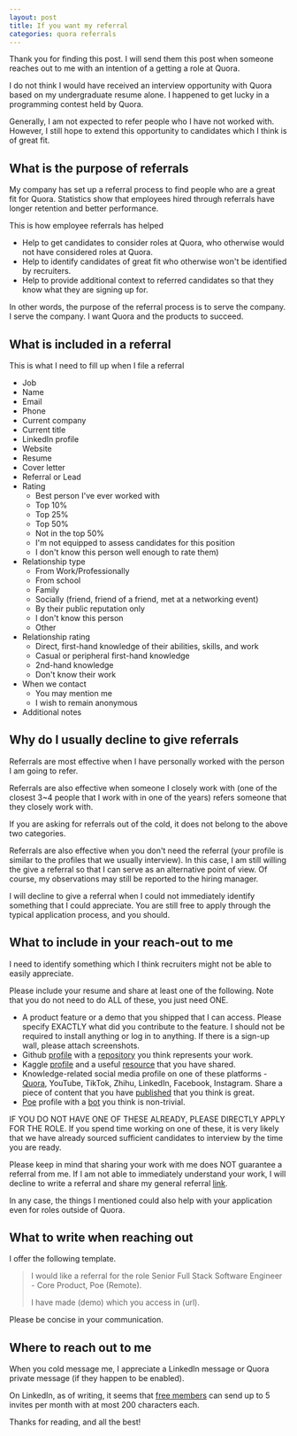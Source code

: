 ```yaml
---
layout: post
title: If you want my referral
categories: quora referrals
---
```

Thank you for finding this post. I will send them this post when someone reaches out to me with an intention of a getting a role at Quora.

I do not think I would have received an interview opportunity with Quora based on my undergraduate resume alone. I happened to get lucky in a programming contest held by Quora.

Generally, I am not expected to refer people who I have not worked with. However, I still hope to extend this opportunity to candidates which I think is of great fit.



## What is the purpose of referrals

My company has set up a referral process to find people who are a great fit for Quora. Statistics show that employees hired through referrals have longer retention and better performance.

This is how employee referrals has helped

- Help to get candidates to consider roles at Quora, who otherwise would not have considered roles at Quora.
- Help to identify candidates of great fit who otherwise won't be identified by recruiters.
- Help to provide additional context to referred candidates so that they know what they are signing up for.

In other words, the purpose of the referral process is to serve the company. I serve the company. I want Quora and the products to succeed.



## What is included in a referral

This is what I need to fill up when I file a referral

- Job
- Name
- Email
- Phone
- Current company
- Current title
- LinkedIn profile
- Website
- Resume
- Cover letter
- Referral or Lead
- Rating
	- Best person I've ever worked with
	- Top 10%
	- Top 25%
	- Top 50%
	- Not in the top 50%
	- I'm not equipped to assess candidates for this position
	- I don't know this person well enough to rate them)
- Relationship type
	- From Work/Professionally
	- From school
	- Family
	- Socially (friend, friend of a friend, met at a networking event)
	- By their public reputation only
	- I don't know this person
	- Other
- Relationship rating
	- Direct, first-hand knowledge of their abilities, skills, and work
	- Casual or peripheral first-hand knowledge
	- 2nd-hand knowledge
	- Don't know their work
- When we contact
	- You may mention me
	- I wish to remain anonymous
- Additional notes



## Why do I usually decline to give referrals

Referrals are most effective when I have personally worked with the person I am going to refer.

Referrals are also effective when someone I closely work with (one of the closest 3~4 people that I work with in one of the years) refers someone that they closely work with.

If you are asking for referrals out of the cold, it does not belong to the above two categories.

Referrals are also effective when you don't need the referral (your profile is similar to the profiles that we usually interview). In this case, I am still willing the give a referral so that I can serve as an alternative point of view. Of course, my observations may still be reported to the hiring manager.

I will decline to give a referral when I could not immediately identify something that I could appreciate. You are still free to apply through the typical application process, and you should.



## What to include in your reach-out to me

I need to identify something which I think recruiters might not be able to easily appreciate.

Please include your resume and share at least one of the following. Note that you do not need to do ALL of these, you just need ONE.

- A product feature or a demo that you shipped that I can access. Please specify EXACTLY what did you contribute to the feature. I should not be required to install anything or log in to anything. If there is a sign-up wall, please attach screenshots.
- Github [profile]() with a [repository](https://github.com/tonghuikang/automatic-prompt-engineer) you think represents your work.
- Kaggle [profile](https://www.kaggle.com/huikang) and a useful [resource](https://www.kaggle.com/competitions/konwinski-prize/discussion/553294) that you have shared.
- Knowledge-related social media profile on one of these platforms - [Quora](https://www.quora.com/profile/Tong-Hui-Kang-1), YouTube, TikTok, Zhihu, LinkedIn, Facebook, Instagram. Share a piece of content that you have [published](https://www.quora.com/How-do-you-think-reinforcement-fine-tuning-was-implemented/answer/Tong-Hui-Kang-1) that you think is great.
- [Poe](https://poe.com/huikang) profile with a [bot](https://poe.com/ChineseStatement) you think is non-trivial.

IF YOU DO NOT HAVE ONE OF THESE ALREADY, PLEASE DIRECTLY APPLY FOR THE ROLE. If you spend time working on one of these, it is very likely that we have already sourced sufficient candidates to interview by the time you are ready.

Please keep in mind that sharing your work with me does NOT guarantee a referral from me. If I am not able to immediately understand your work, I will decline to write a referral and share my general referral [link](https://jobs.ashbyhq.com/quora?utm_source=o3yDr69Ome).

In any case, the things I mentioned could also help with your application even for roles outside of Quora.



## What to write when reaching out

I offer the following template.


>I would like a referral for the role Senior Full Stack Software Engineer - Core Product, Poe (Remote).
>
>I have made (demo) which you access in (url).

Please be concise in your communication.



## Where to reach out to me

When you cold message me, I appreciate a LinkedIn message or Quora private message (if they happen to be enabled).

On LinkedIn, as of writing, it seems that [free members](https://www.reddit.com/r/linkedin/comments/175xw5v/5_free_personalized_invitations_per_month/) can send up to 5 invites per month with at most 200 characters each.

Thanks for reading, and all the best!